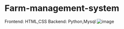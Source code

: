 # Farm-management-system
Frontend: HTML,CSS
Backend: Python,Mysql
![image](https://user-images.githubusercontent.com/114935940/232829397-bf034bc6-801f-452a-a8d3-9d4e6b5631d7.png)
